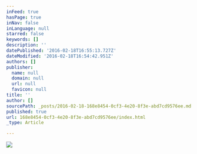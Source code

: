 ```yaml
---
inFeed: true
hasPage: true
inNav: false
inLanguage: null
starred: false
keywords: []
description: ''
datePublished: '2016-02-18T16:55:13.727Z'
dateModified: '2016-02-18T16:54:42.951Z'
authors: []
publisher:
  name: null
  domain: null
  url: null
  favicon: null
title: ''
author: []
sourcePath: _posts/2016-02-18-168e8454-0cf3-4e20-8f3e-abd7cd9576ee.md
published: true
url: 168e8454-0cf3-4e20-8f3e-abd7cd9576ee/index.html
_type: Article

---
```

![](https://the-grid-user-content.s3-us-west-2.amazonaws.com/55c1ca1f-680c-458a-bf01-84ffffa72e24.jpg)